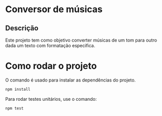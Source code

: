 # Conversor de músicas

## Descrição

Este projeto tem como objetivo converter músicas de um tom para outro dada um texto com formatação especifica.

# Como rodar o projeto

O comando é usado para instalar as dependências do projeto.

```bash
npm install
```

Para rodar testes unitários, use o comando:

```bash
npm test
```